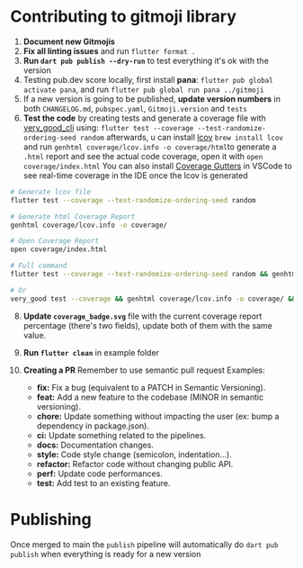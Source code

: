 # Contributing to gitmoji library

1. **Document new Gitmojis**
3. **Fix all linting issues** and run `flutter format .`
4. **Run `dart pub publish --dry-run`** to test everything it's ok with the version
5. Testing pub.dev score locally, first install **pana**: `flutter pub global activate pana`, and run `flutter pub global run pana ../gitmoji`
6. If a new version is going to be published, **update version numbers** in both `CHANGELOG.md`, `pubspec.yaml`, `Gitmoji.version` and `tests`
7. **Test the code** by creating tests and generate a coverage file with [very_good_cli](https://pub.dev/packages/very_good_cli) using: `flutter test --coverage --test-randomize-ordering-seed random` afterwards, u can install [lcov](https://github.com/linux-test-project/lcov) `brew install lcov` and run `genhtml coverage/lcov.info -o coverage/html`to generate a `.html` report and see the actual code coverage, open it with `open coverage/index.html`
You can also install [Coverage Gutters](https://marketplace.visualstudio.com/items?itemName=ryanluker.vscode-coverage-gutters) in VSCode to see real-time coverage in the IDE once the lcov is generated

```bash
# Generate lcov file
flutter test --coverage --test-randomize-ordering-seed random

# Generate html Coverage Report
genhtml coverage/lcov.info -o coverage/

# Open Coverage Report
open coverage/index.html

# Full command
flutter test --coverage --test-randomize-ordering-seed random && genhtml coverage/lcov.info -o coverage/html && open coverage/html/index.html

# Or
very_good test --coverage && genhtml coverage/lcov.info -o coverage/ && open coverage/index.html
```

8. **Update `coverage_badge.svg`** file with the current coverage report percentage (there's two fields), update both of them with the same value.

9. **Run `flutter clean`** in example folder

10. **Creating a PR** Remember to use semantic pull request
Examples:
	- **fix:** Fix a bug (equivalent to a PATCH in Semantic Versioning).
	- **feat:** Add a new feature to the codebase (MINOR in semantic versioning).
	- **chore:** Update something without impacting the user (ex: bump a dependency in package.json).
	- **ci:** Update something related to the pipelines.
	- **docs:** Documentation changes.
	- **style:** Code style change (semicolon, indentation...).
	- **refactor:** Refactor code without changing public API.
	- **perf:** Update code performances.
	- **test:** Add test to an existing feature.

# Publishing

Once merged to main the `publish` pipeline will automatically do `dart pub publish` when everything is ready for a new version

